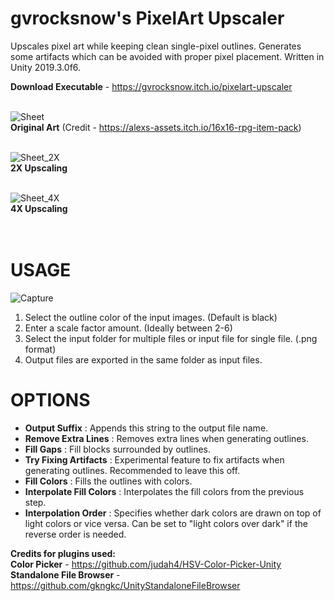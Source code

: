 # gvrocksnow's PixelArt Upscaler
Upscales pixel art while keeping clean single-pixel outlines. Generates some artifacts which can be avoided with proper pixel placement. Written in Unity 2019.3.0f6.

**Download Executable** - https://gvrocksnow.itch.io/pixelart-upscaler<br /><br />

![Sheet](https://user-images.githubusercontent.com/22365275/68945399-56454f00-07d6-11ea-9bb0-ffc697e3e4d8.png)<br>
**Original Art** (Credit - https://alexs-assets.itch.io/16x16-rpg-item-pack)<br /><br />


![Sheet_2X](https://user-images.githubusercontent.com/22365275/68945447-72e18700-07d6-11ea-9001-7d9fe6ded36e.png)<br>
**2X Upscaling**<br /><br />


![Sheet_4X](https://user-images.githubusercontent.com/22365275/68945477-7bd25880-07d6-11ea-8b37-32b8aff9d145.png)<br>
**4X Upscaling**<br /><br /><br />


# USAGE
![Capture](https://user-images.githubusercontent.com/22365275/167244997-ef7ebd5e-e93b-498e-a1c9-d4e870face3c.png)

1. Select the outline color of the input images. (Default is black)
2. Enter a scale factor amount. (Ideally between 2-6)
3. Select the input folder for multiple files or input file for single file. (.png format)
4. Output files are exported in the same folder as input files.

# OPTIONS

- **Output Suffix** : Appends this string to the output file name.  
- **Remove Extra Lines** : Removes extra lines when generating outlines.  
- **Fill Gaps** : Fill blocks surrounded by outlines.  
- **Try Fixing Artifacts** : Experimental feature to fix artifacts when generating outlines. Recommended to leave this off.  
- **Fill Colors** : Fills the outlines with colors.  
- **Interpolate Fill Colors** : Interpolates the fill colors from the previous step.  
- **Interpolation Order** : Specifies whether dark colors are drawn on top of light colors or vice versa. Can be set to "light colors over dark" if the reverse order is needed.


**Credits for plugins used:**    
**Color Picker** - https://github.com/judah4/HSV-Color-Picker-Unity     
**Standalone File Browser** - https://github.com/gkngkc/UnityStandaloneFileBrowser 
